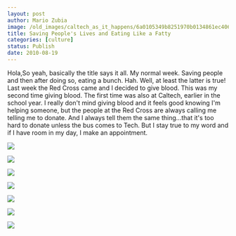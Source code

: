 ```yaml
---
layout: post
author: Mario Zubia
image: /old_images/caltech_as_it_happens/6a0105349b8251970b0134861ec406970c.jpg
title: Saving People's Lives and Eating Like a Fatty 
categories: [culture]
status: Publish
date: 2010-08-19
---
```


Hola,So yeah, basically the title says it all. My normal week. Saving people and then after doing so, eating a bunch. Hah. Well, at least the latter is true! Last week the Red Cross came and I decided to give blood. This was my second time giving blood. The first time was also at Caltech, earlier in the school year. I really don't mind giving blood and it feels good knowing I'm helping someone, but the people at the Red Cross are always calling me telling me to donate. And I always tell them the same thing...that it's too hard to donate unless the bus comes to Tech. But I stay true to my word and if I have room in my day, I make an appointment.


![](/old_images/caltech_as_it_happens/6a0105349b8251970b0134861ec462970c.jpg)

![](/old_images/caltech_as_it_happens/6a0105349b8251970b0133f2fb4b45970b.jpg)

![](/old_images/caltech_as_it_happens/6a0105349b8251970b0133f2fb4c31970b.jpg)

![](/old_images/caltech_as_it_happens/6a0105349b8251970b0134861ec73e970c.jpg)

![](/old_images/caltech_as_it_happens/6a0105349b8251970b0133f2fb4efd970b.jpg)

![](/old_images/caltech_as_it_happens/6a0105349b8251970b0133f2fb5155970b.jpg)

![](/old_images/caltech_as_it_happens/6a0105349b8251970b0134861ec940970c.jpg)
